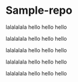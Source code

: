 # Sample-repo

lalalalala
hello hello hello

lalalalala
hello hello hello

lalalalala
hello hello hello

lalalalala
hello hello hello

lalalalala
hello hello hello

